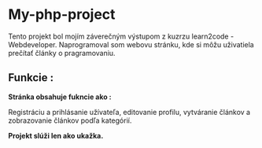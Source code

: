 # My-php-project

Tento projekt bol mojím záverečným výstupom z kuzrzu learn2code - Webdeveloper.
Naprogramoval som webovu stránku, kde si môžu uživatiela prečítať články o pragramovaniu.

## Funkcie :

**Stránka obsahuje fukncie ako :**

Registráciu a prihlásanie užívateľa, editovanie profilu,
vytváranie článkov a zobrazovanie článkov podľa kategórií.

**Projekt slúži len ako ukažka.**



